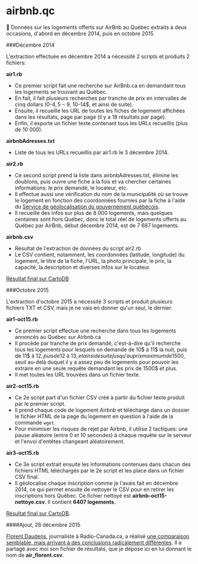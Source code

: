 airbnb.qc
=========

:rocket: Données sur les logements offerts sur AirBnb au Québec extraits à deux occasions, d'abord en décembre 2014, puis en octobre 2015.

###Décembre 2014

L'extraction effectuée en décembre 2014 a nécessité 2 scripts et produits 2 fichiers: 

**air1.rb**
  * Ce premier script fait une recherche sur AirBnb.ca en demandant tous les logements se trouvant au Québec.
  * En fait, il fait plusieurs recherches par tranche de prix en intervalles de cinq dollars (0-4$, 5-9$, 10-14$, et ainsi de suite).
  * Ensuite, il recueille les URL de toutes les fiches de logement affichées dans les résultats, page par page (il y a 18 résultats par page).
  * Enfin, il exporte un fichier texte contenant tous les URLs recueillis (plus de 10 000).

**airbnbAdresses.txt**
  * Liste de tous les URLs recueillis par air1.rb le 3 décembre 2014.

**air2.rb**
  * Ce second script prend la liste dans airbnbAdresses.txt, élimine les doublons, puis ouvre une fiche à la fois et va chercher certaines informations: le prix demandé, le locateur, etc.
  * Il effectue aussi une vérification du nom de la municipalité où se trouve le logement en fonction des coordonnées fournies par la fiche à l'aide du [Service de géolocalisation du gouvernement québécois](http://geoegl.msp.gouv.qc.ca/accueil/aideglo.htm).
  * Il recueille des infos sur plus de 8 000 logements, mais quelques centaines sont hors Québec, donc le total réel de logements offerts au Québec par AirBnb, début décembre 2014, est de 7 687 logements.
 
**airbnb.csv**
  * Résultat de l'extraction de données du script air2.rb
  * Le CSV contient, notamment, les coordonnées (latitude, longitude) du logement, le titre de la fiche, l'URL, la photo principale, le prix, la capacité, la description et diverses infos sur le locateur.

[Résultat final sur CartoDB](http://cdb.io/1yob6Nn)

###Octobre 2015

L'extraction d'octobre 2015 a nécessité 3 scripts et produit plusieurs fichiers TXT et CSV, mais je ne vais en donner qu'un seul, le dernier.

**air1-oct15.rb**
 * Ce premier script effectue une recherche dans tous les logements annoncés au Québec sur Airbnb.ca
 * Il procède par tranche de prix demandé, c'est-à-dire qu'il recherche tous les logements pour lesquels on demande de 10$ à 11$ la nuit, puis de 11$ à 12$, puis de 12$ à 13$, et ainsi de suite jusqu'au prix maximum de 1500$, seuil au-delà duquel il y a assez peu de logements pour pouvoir les extraire en une seule requête demandant les prix de 1500$ et plus.
 * Il met toutes les URL trouvées dans un fichier texte.

**air2-oct15.rb**
* Ce 2e script part d'un fichier CSV créé à partir du fichier texte produit par le premier script.
* Il prend chaque code de logement Airbnb et télécharge dans un dossier le fichier HTML de la page du logement en question à l'aide de la commande ```wget```.
* Pour minimiser les risques de rejet par Airbnb, il utilise 2 tactiques: une pause aléatoire (entre 0 et 10 secondes) à chaque requête sur le serveur et l'envoi d'entêtes changeant aléatoirement.

**air3-oct15.rb**
* Ce 3e script extrait ensuite les informations contenues dans chacun des fichiers HTML téléchargés par le 2e script et les place dans un fichier CSV final.
* Il géolocalise chaque inscription comme je l'avais fait en décembre 2014, ce qui permet ensuite de nettoyer le CSV pour en retirer les inscriptions hors Québec. Ce fichier nettoyé est **airbnb-oct15-nettoye.csv**. Il contient **6407 logements**.

[Résultat final sur CartoDB](http://cdb.io/1jKhkaT).

####Ajout, 28 décembre 2015

[Florent Daudens](http://fdaudens.com/), journaliste à Radio-Canada.ca, a réalisé [une comparaison semblable, mais arrivant à des conclusions radicalement différentes](http://ici.radio-canada.ca/regions/montreal/2015/12/04/004-hausse-annonces-location-appartements-tourisme-airbnb-loi-quebec-carte.shtml). Il a partagé avec moi son fichier de résultats, que je dépose ici en lui donnant le nom de **air_florent.csv**.

